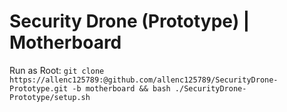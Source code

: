 # Security Drone (Prototype) | Motherboard

Run as Root: `git clone https://allenc125789:@github.com/allenc125789/SecurityDrone-Prototype.git -b motherboard && bash ./SecurityDrone-Prototype/setup.sh`
